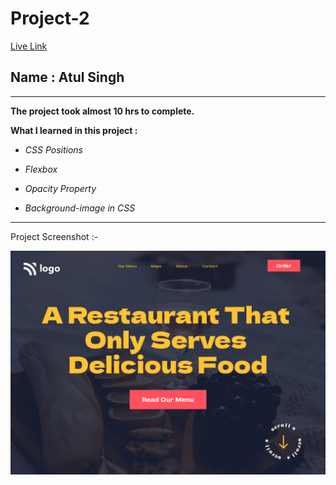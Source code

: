 # Project-2

[Live Link](https://atul-ineuron-project.netlify.app/ "Netlify")

## Name : Atul Singh

---

**The project took almost 10 hrs to complete.**

**What I learned in this project :**

- _CSS Positions_
- _Flexbox_

- _Opacity Property_
- _Background-image in CSS_

---

Project Screenshot :-

![LCO](./2.png)

